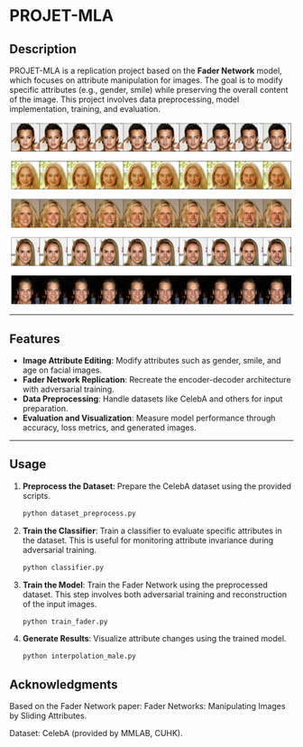 # **PROJET-MLA**

## **Description**
PROJET-MLA is a replication project based on the **Fader Network** model, which focuses on attribute manipulation for images. The goal is to modify specific attributes (e.g., gender, smile) while preserving the overall content of the image. This project involves data preprocessing, model implementation, training, and evaluation.

![](images/Attribut_Male.png)


---

## **Features**
- **Image Attribute Editing**: Modify attributes such as gender, smile, and age on facial images.
- **Fader Network Replication**: Recreate the encoder-decoder architecture with adversarial training.
- **Data Preprocessing**: Handle datasets like CelebA and others for input preparation.
- **Evaluation and Visualization**: Measure model performance through accuracy, loss metrics, and generated images.

---

## Usage
1. **Preprocess the Dataset**: Prepare the CelebA dataset using the provided scripts.

   ```bash
   python dataset_preprocess.py

2. **Train the Classifier**: Train a classifier to evaluate specific attributes in the dataset. This is useful for monitoring attribute invariance during adversarial training.

   ```bash
   python classifier.py 

3. **Train the Model**: Train the Fader Network using the preprocessed dataset. This step involves both adversarial training and reconstruction of the input images.

   ```bash
   python train_fader.py 

4. **Generate Results**: Visualize attribute changes using the trained model.

   ```bash
   python interpolation_male.py
   
## Acknowledgments
Based on the Fader Network paper: Fader Networks: Manipulating Images by Sliding Attributes.

Dataset: CelebA (provided by MMLAB, CUHK).
